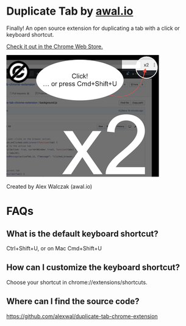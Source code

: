 # Duplicate Tab by [awal.io](awal.io)

Finally! An open source extension for duplicating a tab with a click or keyboard shortcut.

[Check it out in the Chrome Web Store.](https://chrome.google.com/webstore/detail/lgfojgkhjjjkkfmhogmckcopmmpmpdjf)

<img src="chrome_store_images/duplicate_tab_screenshot_image_github.png" alt="Duplicate Tab by awal.io" width="400">

Created by Alex Walczak (awal.io)

FAQs
====

What is the default keyboard shortcut?
-----------------------------------------

Ctrl+Shift+U, or on Mac Cmd+Shift+U

How can I customize the keyboard shortcut?
---------------------------------------------

Choose your shortcut in chrome://extensions/shortcuts.

Where can I find the source code?
------------------------------------
https://github.com/alexwal/duplicate-tab-chrome-extension


